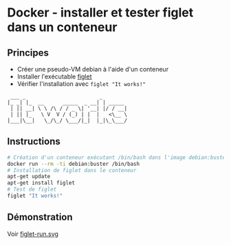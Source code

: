 # Docker - installer et tester figlet dans un conteneur

## Principes

* Créer une pseudo-VM debian à l'aide d'un conteneur
* Installer l'exécutable [figlet](http://www.figlet.org/)
* Vérifier l'installation avec `figlet "It works!"`

```
 ___ _                        _        
|_ _| |_  __      _____  _ __| | _____ 
 | || __| \ \ /\ / / _ \| '__| |/ / __|
 | || |_   \ V  V / (_) | |  |   <\__ \
|___|\__|   \_/\_/ \___/|_|  |_|\_\___/
```

## Instructions

```bash
# Création d'un conteneur exécutant /bin/bash dans l'image debian:buster
docker run --rm -ti debian:buster /bin/bash
# Installation de figlet dans le conteneur
apt-get update
apt-get install figlet
# Test de figlet
figlet "It works!"
```

## Démonstration

Voir [figlet-run.svg](figlet-run.svg?raw=1)


